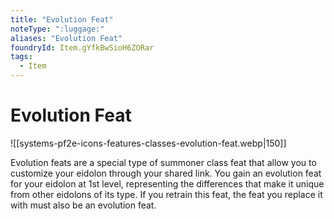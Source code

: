 ```yaml
---
title: "Evolution Feat"
noteType: ":luggage:"
aliases: "Evolution Feat"
foundryId: Item.gYfkBwSioH6ZORar
tags:
  - Item
---
```


# Evolution Feat
![[systems-pf2e-icons-features-classes-evolution-feat.webp|150]]

Evolution feats are a special type of summoner class feat that allow you to customize your eidolon through your shared link. You gain an evolution feat for your eidolon at 1st level, representing the differences that make it unique from other eidolons of its type. If you retrain this feat, the feat you replace it with must also be an evolution feat.
